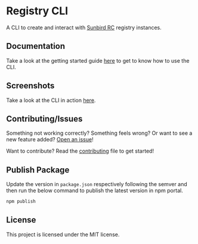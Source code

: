 # Registry CLI

A CLI to create and interact with
[Sunbird RC](https://github.com/sunbird-rc/sunbird-rc-core) registry instances.

## Documentation

Take a look at the getting started guide
[here](https://docs.sunbirdrc.dev/developer-documentation/installation-guide) to
get to know how to use the CLI.

## Screenshots

Take a look at the CLI in action [here](etc/screenshots).

## Contributing/Issues

Something not working correctly? Something feels wrong? Or want to see a new
feature added?
[Open an issue](https://github.com/sunbird-rc/community/issues/new/choose)!

Want to contribute? Read the
[contributing](https://github.com/sunbird-rc/sunbird-rc-core/blob/main/tools/cli/contributing.md)
file to get started!

## Publish Package

Update the version in `package.json` respectively following the semver and then run the below command to publish the latest version in npm portal.
```bash
npm publish
```

## License

This project is licensed under the MIT license.
